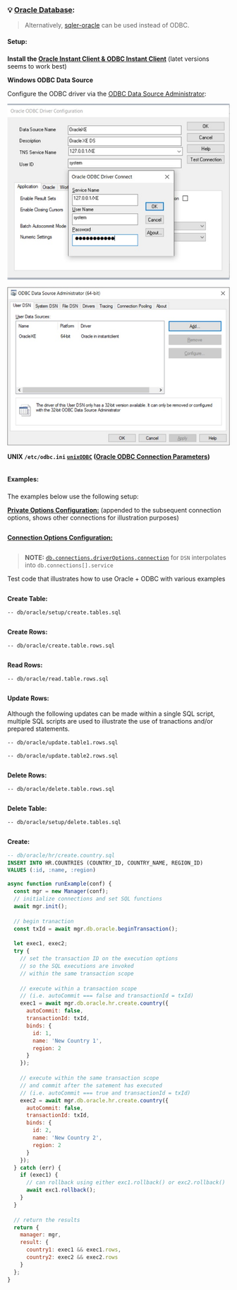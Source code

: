 ### 💡 [Oracle Database](https://www.oracle.com/database/):

> Alternatively, [sqler-oracle](https://www.npmjs.com/package/sqler-oracle) can be used instead of ODBC.

#### Setup:<sub id="setup"></sub>

__Install the [Oracle Instant Client &amp; ODBC Instant Client](https://www.oracle.com/database/technologies/releasenote-odbc-ic.html)__ (latet versions seems to work best)

__Windows ODBC Data Source__

Configure the ODBC driver via the [ODBC Data Source Administrator](https://docs.microsoft.com/en-us/sql/odbc/admin/odbc-data-source-administrator):

![Windows ODBC Data Source 1](./img/odbc-oracle-ds1.jpg "Windows ODBC Data Source 1")

![Windows ODBC Data Source 2](./img/odbc-oracle-ds2.jpg "Windows ODBC Data Source 2")

__UNIX `/etc/odbc.ini` [`unixODBC`](http://www.unixodbc.org/) ([Oracle ODBC Connection Parameters](https://docs.oracle.com/cd/E17952_01/connector-odbc-en/connector-odbc-configuration-connection-parameters.html))__
```jsdocp ./test/fixtures/oracle/odbc.ini
```

#### Examples:<sub id="examples"></sub>

The examples below use the following setup:

__[Private Options Configuration:](https://ugate.github.io/sqler/Manager.html#~PrivateOptions)__ (appended to the subsequent connection options, shows other connections for illustration purposes)
```jsdocp ./test/fixtures/priv.json
```

__[Connection Options Configuration:](global.html#OdbcConnectionOptions)__
```jsdocp ./test/fixtures/oracle/conf.json
```

> __NOTE:__ [`db.connections.driverOptions.connection`](global.html#OdbcConnectionOptions) for `DSN` interpolates into `db.connections[].service`

Test code that illustrates how to use Oracle + ODBC with various examples
```jsdocp ./test/fixtures/run-example.js
```

__Create Table:__

```jsdocp ./test/db/oracle/setup/create.tables.sql
-- db/oracle/setup/create.tables.sql
```

```jsdocp ./test/lib/oracle/setup/create.tables.js
```

__Create Rows:__

```jsdocp ./test/db/oracle/create.table.rows.sql
-- db/oracle/create.table.rows.sql
```

```jsdocp ./test/lib/oracle/create.table.rows.js
```

__Read Rows:__

```jsdocp ./test/db/oracle/read.table.rows.sql
-- db/oracle/read.table.rows.sql
```

```jsdocp ./test/lib/oracle/read.table.rows.js
```

__Update Rows:__<sub id="update"></sub>

Although the following updates can be made within a single SQL script, multiple SQL scripts are used to illustrate the use of tranactions and/or prepared statements.

```jsdocp ./test/db/oracle/update.table1.rows.sql
-- db/oracle/update.table1.rows.sql
```
```jsdocp ./test/db/oracle/update.table2.rows.sql
-- db/oracle/update.table2.rows.sql
```

```jsdocp ./test/lib/oracle/update.table.rows.js
```

__Delete Rows:__

```jsdocp ./test/db/oracle/delete.table.rows.sql
-- db/oracle/delete.table.rows.sql
```

```jsdocp ./test/lib/oracle/delete.table.rows.js
```

__Delete Table:__

```jsdocp ./test/db/oracle/setup/delete.tables.sql
-- db/oracle/setup/delete.tables.sql
```

```jsdocp ./test/lib/oracle/setup/delete.tables.js
```

__Create:__
```sql
-- db/oracle/hr/create.country.sql
INSERT INTO HR.COUNTRIES (COUNTRY_ID, COUNTRY_NAME, REGION_ID)
VALUES (:id, :name, :region)
```
```js
async function runExample(conf) {
  const mgr = new Manager(conf);
  // initialize connections and set SQL functions
  await mgr.init();

  // begin tranaction
  const txId = await mgr.db.oracle.beginTransaction();
  
  let exec1, exec2;
  try {
    // set the transaction ID on the execution options
    // so the SQL executions are invoked
    // within the same transaction scope

    // execute within a transaction scope
    // (i.e. autoCommit === false and transactionId = txId)
    exec1 = await mgr.db.oracle.hr.create.country({
      autoCommit: false,
      transactionId: txId,
      binds: {
        id: 1,
        name: 'New Country 1',
        region: 2
      }
    });

    // execute within the same transaction scope
    // and commit after the satement has executed
    // (i.e. autoCommit === true and transactionId = txId)
    exec2 = await mgr.db.oracle.hr.create.country({
      autoCommit: false,
      transactionId: txId,
      binds: {
        id: 2,
        name: 'New Country 2',
        region: 2
      }
    });
  } catch (err) {
    if (exec1) {
      // can rollback using either exc1.rollback() or exc2.rollback()
      await exc1.rollback();
    }
  }

  // return the results
  return {
    manager: mgr,
    result: {
      country1: exec1 && exec1.rows,
      country2: exec2 && exec2.rows
    }
  };
}
```